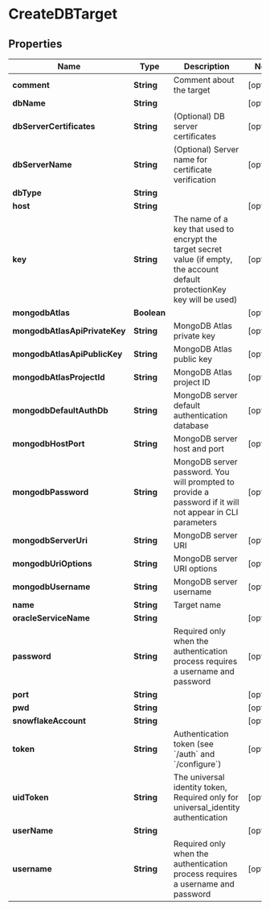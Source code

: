 

# CreateDBTarget

## Properties

Name | Type | Description | Notes
------------ | ------------- | ------------- | -------------
**comment** | **String** | Comment about the target |  [optional]
**dbName** | **String** |  |  [optional]
**dbServerCertificates** | **String** | (Optional) DB server certificates |  [optional]
**dbServerName** | **String** | (Optional) Server name for certificate verification |  [optional]
**dbType** | **String** |  | 
**host** | **String** |  |  [optional]
**key** | **String** | The name of a key that used to encrypt the target secret value (if empty, the account default protectionKey key will be used) |  [optional]
**mongodbAtlas** | **Boolean** |  |  [optional]
**mongodbAtlasApiPrivateKey** | **String** | MongoDB Atlas private key |  [optional]
**mongodbAtlasApiPublicKey** | **String** | MongoDB Atlas public key |  [optional]
**mongodbAtlasProjectId** | **String** | MongoDB Atlas project ID |  [optional]
**mongodbDefaultAuthDb** | **String** | MongoDB server default authentication database |  [optional]
**mongodbHostPort** | **String** | MongoDB server host and port |  [optional]
**mongodbPassword** | **String** | MongoDB server password. You will prompted to provide a password if it will not appear in CLI parameters |  [optional]
**mongodbServerUri** | **String** | MongoDB server URI |  [optional]
**mongodbUriOptions** | **String** | MongoDB server URI options |  [optional]
**mongodbUsername** | **String** | MongoDB server username |  [optional]
**name** | **String** | Target name | 
**oracleServiceName** | **String** |  |  [optional]
**password** | **String** | Required only when the authentication process requires a username and password |  [optional]
**port** | **String** |  |  [optional]
**pwd** | **String** |  |  [optional]
**snowflakeAccount** | **String** |  |  [optional]
**token** | **String** | Authentication token (see &#x60;/auth&#x60; and &#x60;/configure&#x60;) |  [optional]
**uidToken** | **String** | The universal identity token, Required only for universal_identity authentication |  [optional]
**userName** | **String** |  |  [optional]
**username** | **String** | Required only when the authentication process requires a username and password |  [optional]



